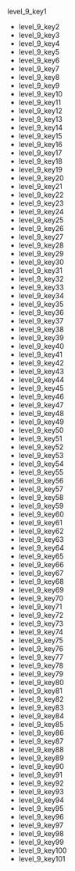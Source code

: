 level_9_key1
- level_9_key2
- level_9_key3
- level_9_key4
- level_9_key5
- level_9_key6
- level_9_key7
- level_9_key8
- level_9_key9
- level_9_key10
- level_9_key11
- level_9_key12
- level_9_key13
- level_9_key14
- level_9_key15
- level_9_key16
- level_9_key17
- level_9_key18
- level_9_key19
- level_9_key20
- level_9_key21
- level_9_key22
- level_9_key23
- level_9_key24
- level_9_key25
- level_9_key26
- level_9_key27
- level_9_key28
- level_9_key29
- level_9_key30
- level_9_key31
- level_9_key32
- level_9_key33
- level_9_key34
- level_9_key35
- level_9_key36
- level_9_key37
- level_9_key38
- level_9_key39
- level_9_key40
- level_9_key41
- level_9_key42
- level_9_key43
- level_9_key44
- level_9_key45
- level_9_key46
- level_9_key47
- level_9_key48
- level_9_key49
- level_9_key50
- level_9_key51
- level_9_key52
- level_9_key53
- level_9_key54
- level_9_key55
- level_9_key56
- level_9_key57
- level_9_key58
- level_9_key59
- level_9_key60
- level_9_key61
- level_9_key62
- level_9_key63
- level_9_key64
- level_9_key65
- level_9_key66
- level_9_key67
- level_9_key68
- level_9_key69
- level_9_key70
- level_9_key71
- level_9_key72
- level_9_key73
- level_9_key74
- level_9_key75
- level_9_key76
- level_9_key77
- level_9_key78
- level_9_key79
- level_9_key80
- level_9_key81
- level_9_key82
- level_9_key83
- level_9_key84
- level_9_key85
- level_9_key86
- level_9_key87
- level_9_key88
- level_9_key89
- level_9_key90
- level_9_key91
- level_9_key92
- level_9_key93
- level_9_key94
- level_9_key95
- level_9_key96
- level_9_key97
- level_9_key98
- level_9_key99
- level_9_key100
- level_9_key101
